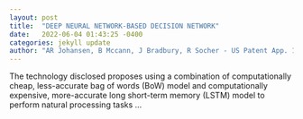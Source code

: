 ```yaml
---
layout: post
title:  "DEEP NEURAL NETWORK-BASED DECISION NETWORK"
date:   2022-06-04 01:43:25 -0400
categories: jekyll update
author: "AR Johansen, B Mccann, J Bradbury, R Socher - US Patent App. 17/670,368, 2022"
---
```

The technology disclosed proposes using a combination of computationally cheap, less-accurate bag of words (BoW) model and computationally expensive, more-accurate long short-term memory (LSTM) model to perform natural processing tasks …